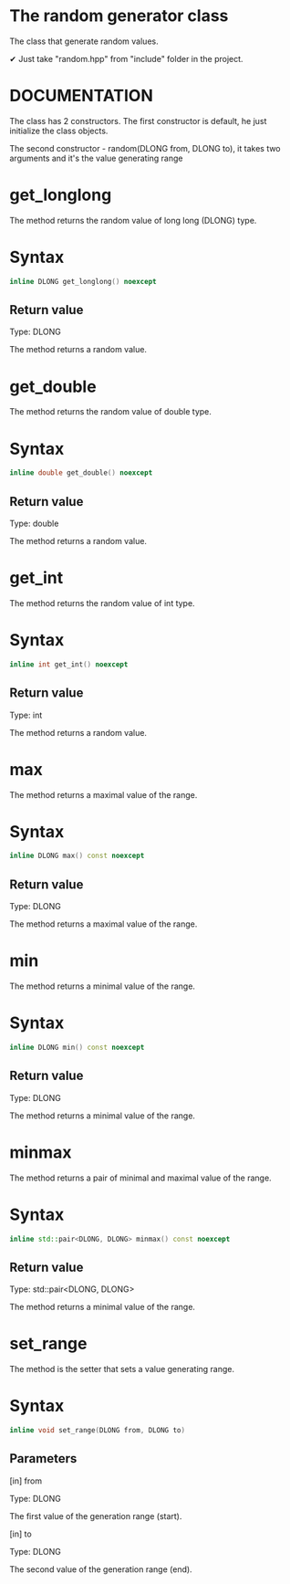 # The random generator class

The class that generate random values.

✔ Just take "random.hpp" from "include" folder in the project.

# DOCUMENTATION
The class has 2 constructors. The first constructor is default, he just initialize the class objects.

The second constructor - random(DLONG from, DLONG to), it takes two arguments and it's 
the value generating range 

# get_longlong

The method returns the random value of long long (DLONG) type.

# Syntax

``` C++
inline DLONG get_longlong() noexcept
```

## Return value
Type: DLONG

The method returns a random value.

# get_double

The method returns the random value of double type.

# Syntax

``` C++
inline double get_double() noexcept
```

## Return value
Type: double

The method returns a random value.

# get_int

The method returns the random value of int type.

# Syntax

``` C++
inline int get_int() noexcept
```

## Return value
Type: int

The method returns a random value.

# max

The method returns a maximal value of the range.

# Syntax

``` C++
inline DLONG max() const noexcept
```

## Return value
Type: DLONG

The method returns a maximal value of the range.

# min

The method returns a minimal value of the range.

# Syntax

``` C++
inline DLONG min() const noexcept
```

## Return value
Type: DLONG

The method returns a minimal value of the range.

# minmax

The method returns a pair of minimal and maximal value of the range.

# Syntax

``` C++
inline std::pair<DLONG, DLONG> minmax() const noexcept
```

## Return value
Type: std::pair<DLONG, DLONG>

The method returns a minimal value of the range.

# set_range

The method is the setter that sets a value generating range.

# Syntax

``` C++
inline void set_range(DLONG from, DLONG to)
```

## Parameters
[in] from

Type: DLONG

The first value of the generation range (start).


[in] to

Type: DLONG

The second value of the generation range (end).
